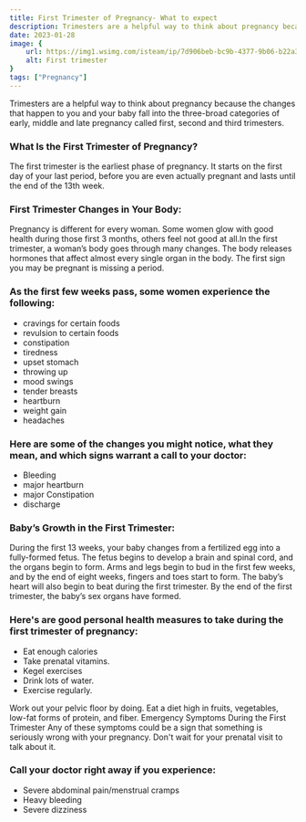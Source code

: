 ```yaml
---
title: First Trimester of Pregnancy- What to expect
description: Trimesters are a helpful way to think about pregnancy because the changes that happen to you and your baby fall into the three-broad categories of early, middle and late pregnancy called first, second and third trimesters.
date: 2023-01-28
image: {
    url: https://img1.wsimg.com/isteam/ip/7d906beb-bc9b-4377-9b06-b22a3566899c/images.jpeg-1.jpg/:/cr=t:0%25,l:0%25,w:100%25,h:100%25/rs=w:1280 ,
    alt: First trimester
}
tags: ["Pregnancy"]
---
```

Trimesters are a helpful way to think about pregnancy because the changes that happen to you and your baby fall into the three-broad categories of early, middle and late pregnancy called first, second and third trimesters.

### What Is the First Trimester of Pregnancy?
The first trimester is the earliest phase of pregnancy. It starts on the first day of your last period, before you are even actually pregnant and lasts until the end of the 13th week.

### First Trimester Changes in Your Body:
Pregnancy is different for every woman. Some women glow with good health during those first 3 months, others feel not good at all.In the first trimester, a woman’s body goes through many changes. The body releases hormones that affect almost every single organ in the body. The first sign you may be pregnant is missing a period. 

### As the first few weeks pass, some women experience the following:
- cravings for certain foods
- revulsion to certain foods
- constipation
- tiredness
- upset stomach
- throwing up
- mood swings
- tender breasts
- heartburn
- weight gain
- headaches

### Here are some of the changes you might notice, what they mean, and which signs warrant a call to your doctor:
- Bleeding
- major heartburn
- major Constipation
- discharge

### Baby’s Growth in the First Trimester:
During the first 13 weeks, your baby changes from a fertilized egg into a fully-formed fetus. The fetus begins to develop a brain and spinal cord, and the organs begin to form.
Arms and legs begin to bud in the first few weeks, and by the end of eight weeks, fingers and toes start to form. The baby’s heart will also begin to beat during the first trimester.
By the end of the first trimester, the baby’s sex organs have formed.

### Here's are good personal health measures to take during the first trimester of pregnancy:
- Eat enough calories
- Take prenatal vitamins.
- Kegel exercises
- Drink lots of water.
- Exercise regularly.

Work out your pelvic floor by doing.
Eat a diet high in fruits, vegetables, low-fat forms of protein, and fiber.
Emergency Symptoms During the First Trimester
Any of these symptoms could be a sign that something is seriously wrong with your pregnancy. Don't wait for your prenatal visit to talk about it. 

### Call your doctor right away if you experience:
- Severe abdominal pain/menstrual cramps
- Heavy bleeding
- Severe dizziness